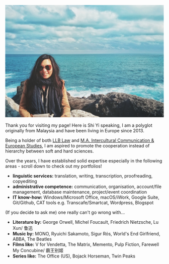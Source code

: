 ![](me.JPG)

Thank you for visiting my page! Here is Shi Yi speaking, I am a polyglot originally from Malaysia and have been living in Europe since 2013.

Being a holder of both [LLB Law](https://www.bristol.ac.uk/study/undergraduate/2022/law/llb-law/) and [M.A. Intercultural Communication & European Studies](https://www.hs-fulda.de/en/studies/departments/social-and-cultural-sciences/future-students/study-programmes/intercultural-communication-and-european-studies-ma), I am aspired to promote the cooperation instead of hierarchy between soft and hard sciences.

Over the years, I have established solid expertise especially in the following areas - scroll down to check out my portfolios!
- **linguistic services:** translation, writing, transcription, proofreading, copyediting
- **administrative competence:** communication, organisation, account/file management, database maintenance, project/event coordination
- **IT know-how:** Windows/Microsoft Office, macOS/iWork, Google Suite, Git/Github, CAT tools e.g. Transcafe/Smartcat, Wordpress, Blogspot

(If you decide to ask me) one really can't go wrong with...
- **Literature by:** George Orwell, Michel Foucault, Friedrich Nietzsche, Lu Xun/ 鲁迅
- **Music by:** MONO, Ryuichi Sakamoto, Sigur Rós, World's End Girlfriend, ABBA, The Beatles
- **Films like:** V for Vendetta, The Matrix, Memento, Pulp Fiction, Farewell My Concubine/ 霸王别姬
- **Series like:** The Office (US), Bojack Horseman, Twin Peaks
